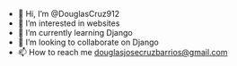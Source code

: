 - 👋 Hi, I’m @DouglasCruz912
- 👀 I’m interested in websites 
- 🌱 I’m currently learning Django
- 💞️ I’m looking to collaborate on Django
- 📫 How to reach me douglasjosecruzbarrios@gmail.com

<!---
DouglasCruz912/DouglasCruz912 is a ✨ special ✨ repository because its `README.md` (this file) appears on your GitHub profile.
You can click the Preview link to take a look at your changes.
--->
